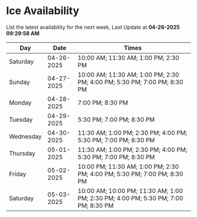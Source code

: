 # Ice Availability

List the latest availability for the next week, Last Update at **04-26-2025 09:29:58 AM**

| Day         | Date        | Times       |
| ----------- | ----------- | ----------- |
|Saturday|04-26-2025|10:00 AM; 11:30 AM; 1:00 PM; 2:30 PM|
|Sunday|04-27-2025|10:00 AM; 11:30 AM; 1:00 PM; 2:30 PM; 4:00 PM; 5:30 PM; 7:00 PM; 8:30 PM|
|Monday|04-28-2025|7:00 PM; 8:30 PM|
|Tuesday|04-29-2025|5:30 PM; 7:00 PM; 8:30 PM|
|Wednesday|04-30-2025|11:30 AM; 1:00 PM; 2:30 PM; 4:00 PM; 5:30 PM; 7:00 PM; 8:30 PM|
|Thursday|05-01-2025|11:30 AM; 1:00 PM; 2:30 PM; 4:00 PM; 5:30 PM; 7:00 PM; 8:30 PM|
|Friday|05-02-2025|10:00 PM; 11:30 AM; 1:00 PM; 2:30 PM; 4:00 PM; 5:30 PM; 7:00 PM; 8:30 PM|
|Saturday|05-03-2025|10:00 AM; 10:00 PM; 11:30 AM; 1:00 PM; 2:30 PM; 4:00 PM; 5:30 PM; 7:00 PM; 8:30 PM|
